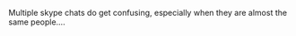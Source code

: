 <!--
id: 1172171425
link: http://kevinisom.info/post/1172171425/multiple-skype-chats-do-get-confusing-especially
slug: multiple-skype-chats-do-get-confusing-especially
date: Thu Sep 23 2010 21:24:57 GMT+1200 (NZST)
raw: {"blog_name":"kevinisom","id":1172171425,"post_url":"http://kevinisom.info/post/1172171425/multiple-skype-chats-do-get-confusing-especially","slug":"multiple-skype-chats-do-get-confusing-especially","type":"text","date":"2010-09-23 09:24:57 GMT","timestamp":1285233897,"state":"published","format":"html","reblog_key":"7HmEtaml","tags":[],"short_url":"http://tmblr.co/Zw68Yy15tUgX","highlighted":[],"feed_item":"http://twitter.com/kev_nz/statuses/25243855954","from_feed_id":"650289","note_count":0,"title":null,"body":"<p>Multiple skype chats do get confusing, especially when they are almost the same people&#8230;.</p>"}
publish: 2010-09-023
tags: 
title: null
-->


Multiple skype chats do get confusing, especially when they are almost
the same people….


